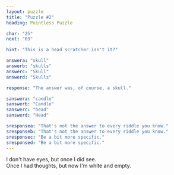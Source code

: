 ```yaml
---
layout: puzzle
title: "Puzzle #2"
heading: Pointless Puzzle

char: "25"
next: "03"

hint: "This is a head scratcher isn't it?"

answera: "skull"
answerb: "skulls"
answerc: "Skull"
answerd: "Skulls"

response: "The answer was, of course, a skull."

sanswera: "candle"
sanswerb: "Candle"
sanswerc: "head"
sanswerd: "Head"

sresponsea: "That's not the answer to every riddle you know."
sresponseb: "That's not the answer to every riddle you know."
sresponsec: "Be a bit more specific."
sresponsed: "Be a bit more specific."
---
```


I don't have eyes, but once I did see.<br>
Once I had thoughts, but now I'm white and empty.
